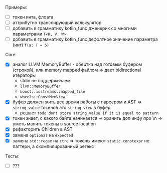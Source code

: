 Примеры:
-[ ] токен инта, флоата
-[ ] аттрибутно транслирующий калькулятор
-[ ] добавить в грамматику kotlin_func дженерик со многими параметрами `T<K, V, W>`
-[ ] добавить в грамматику kotlin_func дефолтное значение параметра (инт) `f(a: T = 5)`

Core:
-[x] аналог LLVM MemoryBuffer - обертка над готовым буфером (строкой), или memory mapped файлом => дает bidirectional итераторы
  - stdin не поддерживаем
  - `llvm::MemoryBuffer`
  - `boost::iostreams::mapped_file`
  - `wheels::ConstMemView`
-[x] буфер должен жить все время работы с парсером и AST => `string_value` токенов это `string_view` в буфер
  -  решает `todo dont store string_value if it is equal to pattern`
-[x] токен знает, с какого байта начинается => хранить доп инфу про \n => уметь мапить токены в source location
-[x] рефакторить Children в AST
-[x] замена `optional` на `expected`
-[x] замена `std::regex` на `ctre` => токены имеют `static constexpr` не паттерн, а скомпилированный регекс 

Тесты:
-[ ] ???

